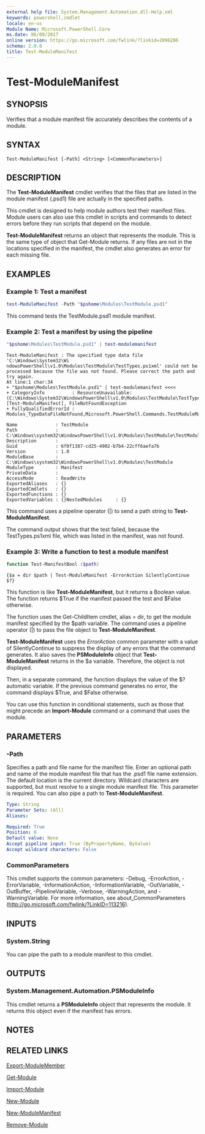 ```yaml
---
external help file: System.Management.Automation.dll-Help.xml
keywords: powershell,cmdlet
locale: en-us
Module Name: Microsoft.PowerShell.Core
ms.date: 06/09/2017
online version: https://go.microsoft.com/fwlink/?linkid=2096286
schema: 2.0.0
title: Test-ModuleManifest
---
```

# Test-ModuleManifest

## SYNOPSIS
Verifies that a module manifest file accurately describes the contents of a module.

## SYNTAX

```
Test-ModuleManifest [-Path] <String> [<CommonParameters>]
```

## DESCRIPTION

The **Test-ModuleManifest** cmdlet verifies that the files that are listed in the module manifest (.psd1) file are actually in the specified paths.

This cmdlet is designed to help module authors test their manifest files.
Module users can also use this cmdlet in scripts and commands to detect errors before they run scripts that depend on the module.

**Test-ModuleManifest** returns an object that represents the module.
This is the same type of object that Get-Module returns.
If any files are not in the locations specified in the manifest, the cmdlet also generates an error for each missing file.

## EXAMPLES

### Example 1: Test a manifest

```powershell
test-ModuleManifest -Path "$pshome\Modules\TestModule.psd1"
```

This command tests the TestModule.psd1 module manifest.

### Example 2: Test a manifest by using the pipeline

```powershell
"$pshome\Modules\TestModule.psd1" | test-modulemanifest
```

```Output
Test-ModuleManifest : The specified type data file 'C:\Windows\System32\Wi
ndowsPowerShell\v1.0\Modules\TestModule\TestTypes.ps1xml' could not be processed because the file was not found. Please correct the path and try again.
At line:1 char:34
+ "$pshome\Modules\TestModule.psd1" | test-modulemanifest <<<<
+ CategoryInfo          : ResourceUnavailable: (C:\Windows\System32\WindowsPowerShell\v1.0\Modules\TestModule\TestTypes.ps1xml:String) [Test-ModuleManifest], FileNotFoundException
+ FullyQualifiedErrorId : Modules_TypeDataFileNotFound,Microsoft.PowerShell.Commands.TestModuleManifestCommandName

Name              : TestModule
Path              : C:\Windows\system32\WindowsPowerShell\v1.0\Modules\TestModule\TestModule.psd1
Description       :
Guid              : 6f0f1387-cd25-4902-b7b4-22cff6aefa7b
Version           : 1.0
ModuleBase        : C:\Windows\system32\WindowsPowerShell\v1.0\Modules\TestModule
ModuleType        : Manifest
PrivateData       :
AccessMode        : ReadWrite
ExportedAliases   : {}
ExportedCmdlets   : {}
ExportedFunctions : {}
ExportedVariables : {}NestedModules     : {}
```

This command uses a pipeline operator (|) to send a path string to **Test-ModuleManifest**.

The command output shows that the test failed, because the TestTypes.ps1xml file, which was listed in the manifest, was not found.

### Example 3: Write a function to test a module manifest

```powershell
function Test-ManifestBool ($path)
```

```Output
{$a = dir $path | Test-ModuleManifest -ErrorAction SilentlyContinue $?}
```

This function is like **Test-ModuleManifest**, but it returns a Boolean value.
The function returns $True if the manifest passed the test and $False otherwise.

The function uses the Get-ChildItem cmdlet, alias = dir, to get the module manifest specified by the $path variable.
The command uses a pipeline operator (|) to pass the file object to **Test-ModuleManifest**.

**Test-ModuleManifest** uses the *ErrorAction* common parameter with a value of SilentlyContinue to suppress the display of any errors that the command generates.
It also saves the **PSModuleInfo** object that **Test-ModuleManifest** returns in the $a variable.
Therefore, the object is not displayed.

Then, in a separate command, the function displays the value of the $?
automatic variable.
If the previous command generates no error, the command displays $True, and $False otherwise.

You can use this function in conditional statements, such as those that might precede an **Import-Module** command or a command that uses the module.

## PARAMETERS

### -Path

Specifies a path and file name for the manifest file.
Enter an optional path and name of the module manifest file that has the .psd1 file name extension.
The default location is the current directory.
Wildcard characters are supported, but must resolve to a single module manifest file.
This parameter is required.
You can also pipe a path to **Test-ModuleManifest**.

```yaml
Type: String
Parameter Sets: (All)
Aliases:

Required: True
Position: 0
Default value: None
Accept pipeline input: True (ByPropertyName, ByValue)
Accept wildcard characters: False
```

### CommonParameters

This cmdlet supports the common parameters: -Debug, -ErrorAction, -ErrorVariable, -InformationAction, -InformationVariable, -OutVariable, -OutBuffer, -PipelineVariable, -Verbose, -WarningAction, and -WarningVariable. For more information, see about_CommonParameters (http://go.microsoft.com/fwlink/?LinkID=113216).

## INPUTS

### System.String

You can pipe the path to a module manifest to this cmdlet.

## OUTPUTS

### System.Management.Automation.PSModuleInfo

This cmdlet returns a **PSModuleInfo** object that represents the module.
It returns this object even if the manifest has errors.

## NOTES

## RELATED LINKS

[Export-ModuleMember](Export-ModuleMember.md)

[Get-Module](Get-Module.md)

[Import-Module](Import-Module.md)

[New-Module](New-Module.md)

[New-ModuleManifest](New-ModuleManifest.md)

[Remove-Module](Remove-Module.md)
